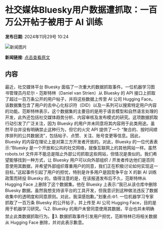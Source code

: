 # 社交媒体Bluesky用户数据遭抓取：一百万公开帖子被用于 AI 训练

**发布日期**: 2024年11月29号 10:24

![新闻图片](https://upload.chinaz.com/2024/1129/6386847262848515282186244.png)

**新闻链接**: [点击查看原文](https://www.aibase.com/zh/news/13581)

## 内容

最近，社交媒体平台 Bluesky 面临了一次重大的数据抓取事件。一位机器学习图书管理员丹尼尔・范斯特林（Daniel van Strien）从 Bluesky 的 API 接口上抓取了超过一百万条公开的用户帖子，并将这些数据上传至 AI 公司 Hugging Face。该数据集包含了用户的去中心化标识符（DID）以及一系列可以搜索特定用户内容的功能。范斯特林表示，这个数据集的主要目的是用于语言模型和自然语言处理的开发，此外还包括社交媒体趋势分析、内容审核及发布模式的研究。这项数据抓取行动引发了广泛关注，因为 Bluesky 的用户并未同意将其内容用于此类用途。虽然平台并没有明确禁止这种行为，但它的火灾 API 提供了一个 “聚合的、按时间顺序排列的公共数据流”，包括帖子、点赞、关注、账号变更等信息。因此，Bluesky 的内容在理论上是对第三方开发者开放的。对此，Bluesky 的一位代表表示:“Bluesky 是一个开放和公共的社交网络，就像互联网上的其他网站一样。虽然 robots.txt 文件并不能总是阻止外部公司抓取这些网站，但情况是类似的。我们希望能够找到一种方式，让 Bluesky 用户可以向外部组织 / 开发者传达他们是否同意使用其数据，并希望外部组织尊重用户的同意，我们正在积极讨论如何实现这一目标。”这起事件引起了用户的担忧，特别是许多用户是因竞争平台 X 的新 AI 训练政策而转投 Bluesky 的。值得注意的是，在该报道发布后不久，范斯特林从 Hugging Face 上删除了这个数据集。他在 Bluesky 上表示:“我已从该仓库中删除 Bluesky 数据。虽然我想支持该平台的工具开发，但我意识到这种做法违反了数据收集中的透明度和同意原则。对此，我深感抱歉。”划重点:🌐1. 一位机器学习专家抓取了一百万条 Bluesky 的公开帖子，并上传至 AI 公司 Hugging Face，目的是用于机器学习研究。🔍2. Bluesky 的用户未曾同意使用其数据，平台也并未明确禁止此类数据抓取行为。🚫3. 数据抓取事件引发用户担忧，范斯特林已将相关数据从 Hugging Face 删除，并对此表示歉意。
